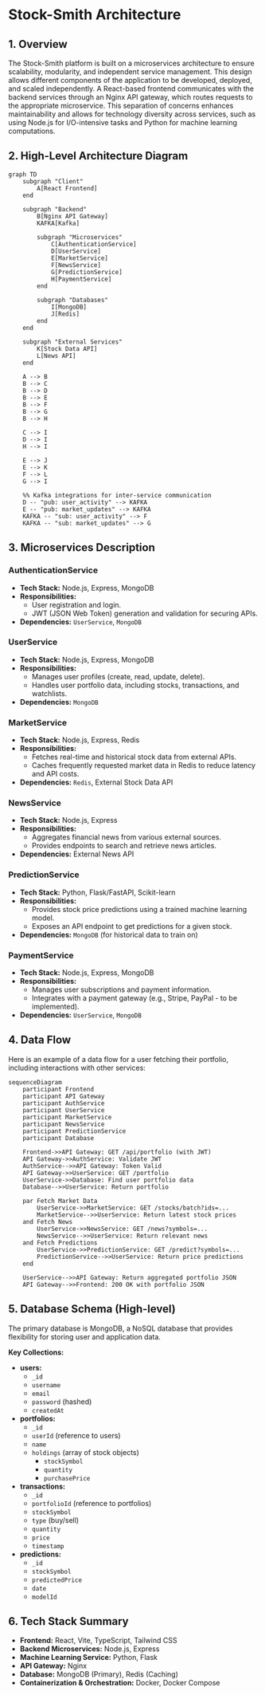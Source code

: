 
# Stock-Smith Architecture

## 1. Overview

The Stock-Smith platform is built on a microservices architecture to ensure scalability, modularity, and independent service management. This design allows different components of the application to be developed, deployed, and scaled independently. A React-based frontend communicates with the backend services through an Nginx API gateway, which routes requests to the appropriate microservice. This separation of concerns enhances maintainability and allows for technology diversity across services, such as using Node.js for I/O-intensive tasks and Python for machine learning computations.

## 2. High-Level Architecture Diagram

```mermaid
graph TD
    subgraph "Client"
        A[React Frontend]
    end

    subgraph "Backend"
        B[Nginx API Gateway]
        KAFKA[Kafka]

        subgraph "Microservices"
            C[AuthenticationService]
            D[UserService]
            E[MarketService]
            F[NewsService]
            G[PredictionService]
            H[PaymentService]
        end

        subgraph "Databases"
            I[MongoDB]
            J[Redis]
        end
    end

    subgraph "External Services"
        K[Stock Data API]
        L[News API]
    end

    A --> B
    B --> C
    B --> D
    B --> E
    B --> F
    B --> G
    B --> H

    C --> I
    D --> I
    H --> I

    E --> J
    E --> K
    F --> L
    G --> I

    %% Kafka integrations for inter-service communication
    D -- "pub: user_activity" --> KAFKA
    E -- "pub: market_updates" --> KAFKA
    KAFKA -- "sub: user_activity" --> F
    KAFKA -- "sub: market_updates" --> G
```

## 3. Microservices Description

### AuthenticationService
- **Tech Stack:** Node.js, Express, MongoDB
- **Responsibilities:**
  - User registration and login.
  - JWT (JSON Web Token) generation and validation for securing APIs.
- **Dependencies:** `UserService`, `MongoDB`

### UserService
- **Tech Stack:** Node.js, Express, MongoDB
- **Responsibilities:**
  - Manages user profiles (create, read, update, delete).
  - Handles user portfolio data, including stocks, transactions, and watchlists.
- **Dependencies:** `MongoDB`

### MarketService
- **Tech Stack:** Node.js, Express, Redis
- **Responsibilities:**
  - Fetches real-time and historical stock data from external APIs.
  - Caches frequently requested market data in Redis to reduce latency and API costs.
- **Dependencies:** `Redis`, External Stock Data API

### NewsService
- **Tech Stack:** Node.js, Express
- **Responsibilities:**
  - Aggregates financial news from various external sources.
  - Provides endpoints to search and retrieve news articles.
- **Dependencies:** External News API

### PredictionService
- **Tech Stack:** Python, Flask/FastAPI, Scikit-learn
- **Responsibilities:**
  - Provides stock price predictions using a trained machine learning model.
  - Exposes an API endpoint to get predictions for a given stock.
- **Dependencies:** `MongoDB` (for historical data to train on)

### PaymentService
- **Tech Stack:** Node.js, Express, MongoDB
- **Responsibilities:**
  - Manages user subscriptions and payment information.
  - Integrates with a payment gateway (e.g., Stripe, PayPal - to be implemented).
- **Dependencies:** `UserService`, `MongoDB`

## 4. Data Flow

Here is an example of a data flow for a user fetching their portfolio, including interactions with other services:

```mermaid
sequenceDiagram
    participant Frontend
    participant API Gateway
    participant AuthService
    participant UserService
    participant MarketService
    participant NewsService
    participant PredictionService
    participant Database

    Frontend->>API Gateway: GET /api/portfolio (with JWT)
    API Gateway->>AuthService: Validate JWT
    AuthService-->>API Gateway: Token Valid
    API Gateway->>UserService: GET /portfolio
    UserService->>Database: Find user portfolio data
    Database-->>UserService: Return portfolio
    
    par Fetch Market Data
        UserService->>MarketService: GET /stocks/batch?ids=...
        MarketService-->>UserService: Return latest stock prices
    and Fetch News
        UserService->>NewsService: GET /news?symbols=...
        NewsService-->>UserService: Return relevant news
    and Fetch Predictions
        UserService->>PredictionService: GET /predict?symbols=...
        PredictionService-->>UserService: Return price predictions
    end

    UserService-->>API Gateway: Return aggregated portfolio JSON
    API Gateway-->>Frontend: 200 OK with portfolio JSON
```

## 5. Database Schema (High-level)

The primary database is MongoDB, a NoSQL database that provides flexibility for storing user and application data.

**Key Collections:**

-   **users:**
    -   `_id`
    -   `username`
    -   `email`
    -   `password` (hashed)
    -   `createdAt`
-   **portfolios:**
    -   `_id`
    -   `userId` (reference to users)
    -   `name`
    -   `holdings` (array of stock objects)
        -   `stockSymbol`
        -   `quantity`
        -   `purchasePrice`
-   **transactions:**
    -   `_id`
    -   `portfolioId` (reference to portfolios)
    -   `stockSymbol`
    -   `type` (buy/sell)
    -   `quantity`
    -   `price`
    -   `timestamp`
-   **predictions:**
    -   `_id`
    -   `stockSymbol`
    -   `predictedPrice`
    -   `date`
    -   `modelId`

## 6. Tech Stack Summary

-   **Frontend:** React, Vite, TypeScript, Tailwind CSS
-   **Backend Microservices:** Node.js, Express
-   **Machine Learning Service:** Python, Flask
-   **API Gateway:** Nginx
-   **Database:** MongoDB (Primary), Redis (Caching)
-   **Containerization & Orchestration:** Docker, Docker Compose
